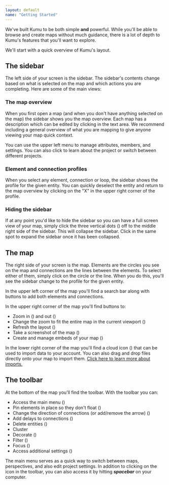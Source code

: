 ```yaml
---
layout: default
name: "Getting Started"
---
```


We've built Kumu to be both simple **and** powerful. While you'll be able to browse and create maps without much guidance, there is a lot of depth to Kumu's features that you'll want to explore.

We'll start with a quick overview of Kumu's layout.

## The sidebar

The left side of your screen is the sidebar. The sidebar's contents change based on what is selected on the map and which actions you are completing. Here are some of the main views:

### The map overview
When you first open a map (and when you don't have anything selected on the map) the sidebar shows you the map overview. Each map has a description which can be edited by clicking in the text area. We recommend including a general overview of what you are mapping to give anyone viewing your map quick context.

You can use the upper left menu to manage attributes, members, and settings. You can also click to learn about the project or switch between different projects.

### Element and connection profiles

When you select any element, connection or loop, the sidebar shows the profile for the given entity. You can quickly deselect the entity and return to the map overview by clicking on the "X" in the upper right corner of the profile.

### Hiding the sidebar

If at any point you'd like to hide the sidebar so you can have a full screen view of your map, simply click the three vertical dots (<i class="fa fa-ellipsis-v"></i>) off to the middle right side of the sidebar. This will collapse the sidebar. Click in the same spot to expand the sidebar once it has been collapsed.


## The map
The right side of your screen is the map. Elements are the circles you see on the map and connections are the lines between the elements. To select either of them, simply click on the circle or the line. When you do this, you'll see the sidebar change to the profile for the given entity.

In the upper left corner of the map you'll find a search bar along with buttons to add both elements and connections.

In the upper right corner of the map you'll find buttons to:

* Zoom in (<i class="fa fa-plus"></i>) and out (<i class="fa fa-minus"></i>)
* Change the zoom to fit the entire map in the current viewport (<i class="fa fa-compress"></i>)
* Refresh the layout (<i class="fa fa-refresh"></i>)
* Take a screenshot of the map (<i class="fa fa-camera-retro"></i>)
* Create and manage embeds of your map (<i class="fa fa-code"></i>)

In the lower right corner of the map you'll find a cloud icon (<i class="fa fa-cloud"></i>) that can be used to import data to your account. You can also drag and drop files directly onto your map to import them. [Click here to learn more about imports.](/basics/imports.html)


## The toolbar
At the bottom of the map you'll find the toolbar. With the toolbar you can:

* Access the main menu (<i class="fa fa-th"></i>)
* Pin elements in place so they don't float (<i class="fa fa-map-marker"></i>)
* Change the direction of connections (or add/remove the arrow) (<i class="fa fa-random"></i>)
* Add delays to connections (<i class="fa fa-warning"></i>)
* Delete entities (<i class="fa fa-trash-o"></i>)
* Cluster
* Decorate (<i class="fa fa-tint"></i>)
* Filter (<i class="fa fa-filter"></i>)
* Focus (<i class="fa fa-crosshairs"></i>)
* Access additional settings (<i class="fa fa-ellipsis-h"></i>)

The main menu serves as a quick way to switch between maps, perspectives, and also edit project settings. In addition to clicking on the icon in the toolbar, you can also access it by hitting ***spacebar*** on your computer.
